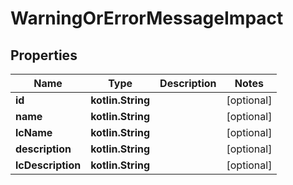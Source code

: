 
# WarningOrErrorMessageImpact

## Properties
| Name | Type | Description | Notes |
| ------------ | ------------- | ------------- | ------------- |
| **id** | **kotlin.String** |  |  [optional] |
| **name** | **kotlin.String** |  |  [optional] |
| **lcName** | **kotlin.String** |  |  [optional] |
| **description** | **kotlin.String** |  |  [optional] |
| **lcDescription** | **kotlin.String** |  |  [optional] |



